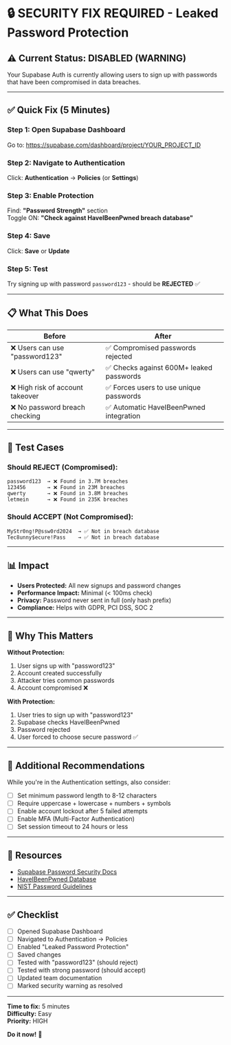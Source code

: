# 🔒 SECURITY FIX REQUIRED - Leaked Password Protection

## ⚠️ Current Status: DISABLED (WARNING)

Your Supabase Auth is currently allowing users to sign up with passwords that have been compromised in data breaches.

---

## ✅ Quick Fix (5 Minutes)

### Step 1: Open Supabase Dashboard
Go to: https://supabase.com/dashboard/project/YOUR_PROJECT_ID

### Step 2: Navigate to Authentication
Click: **Authentication** → **Policies** (or **Settings**)

### Step 3: Enable Protection
Find: **"Password Strength"** section  
Toggle ON: **"Check against HaveIBeenPwned breach database"**

### Step 4: Save
Click: **Save** or **Update**

### Step 5: Test
Try signing up with password `password123` - should be **REJECTED** ✅

---

## 📋 What This Does

| Before | After |
|--------|-------|
| ❌ Users can use "password123" | ✅ Compromised passwords rejected |
| ❌ Users can use "qwerty" | ✅ Checks against 600M+ leaked passwords |
| ❌ High risk of account takeover | ✅ Forces users to use unique passwords |
| ❌ No password breach checking | ✅ Automatic HaveIBeenPwned integration |

---

## 🧪 Test Cases

### Should REJECT (Compromised):
```
password123  → ❌ Found in 3.7M breaches
123456       → ❌ Found in 23M breaches  
qwerty       → ❌ Found in 3.8M breaches
letmein      → ❌ Found in 235K breaches
```

### Should ACCEPT (Not Compromised):
```
MyStr0ng!P@ssw0rd2024  → ✅ Not in breach database
Tec8unny$ecure!Pass    → ✅ Not in breach database
```

---

## 📊 Impact

- **Users Protected:** All new signups and password changes
- **Performance Impact:** Minimal (< 100ms check)
- **Privacy:** Password never sent in full (only hash prefix)
- **Compliance:** Helps with GDPR, PCI DSS, SOC 2

---

## 🚨 Why This Matters

**Without Protection:**
1. User signs up with "password123"
2. Account created successfully
3. Attacker tries common passwords
4. Account compromised ❌

**With Protection:**
1. User tries to sign up with "password123"
2. Supabase checks HaveIBeenPwned
3. Password rejected
4. User forced to choose secure password ✅

---

## 📝 Additional Recommendations

While you're in the Authentication settings, also consider:

- [ ] Set minimum password length to 8-12 characters
- [ ] Require uppercase + lowercase + numbers + symbols
- [ ] Enable account lockout after 5 failed attempts
- [ ] Enable MFA (Multi-Factor Authentication)
- [ ] Set session timeout to 24 hours or less

---

## 🔗 Resources

- [Supabase Password Security Docs](https://supabase.com/docs/guides/auth/password-security)
- [HaveIBeenPwned Database](https://haveibeenpwned.com/)
- [NIST Password Guidelines](https://pages.nist.gov/800-63-3/sp800-63b.html)

---

## ✅ Checklist

- [ ] Opened Supabase Dashboard
- [ ] Navigated to Authentication → Policies
- [ ] Enabled "Leaked Password Protection"
- [ ] Saved changes
- [ ] Tested with "password123" (should reject)
- [ ] Tested with strong password (should accept)
- [ ] Updated team documentation
- [ ] Marked security warning as resolved

---

**Time to fix:** 5 minutes  
**Difficulty:** Easy  
**Priority:** HIGH  

**Do it now!** 🚀
